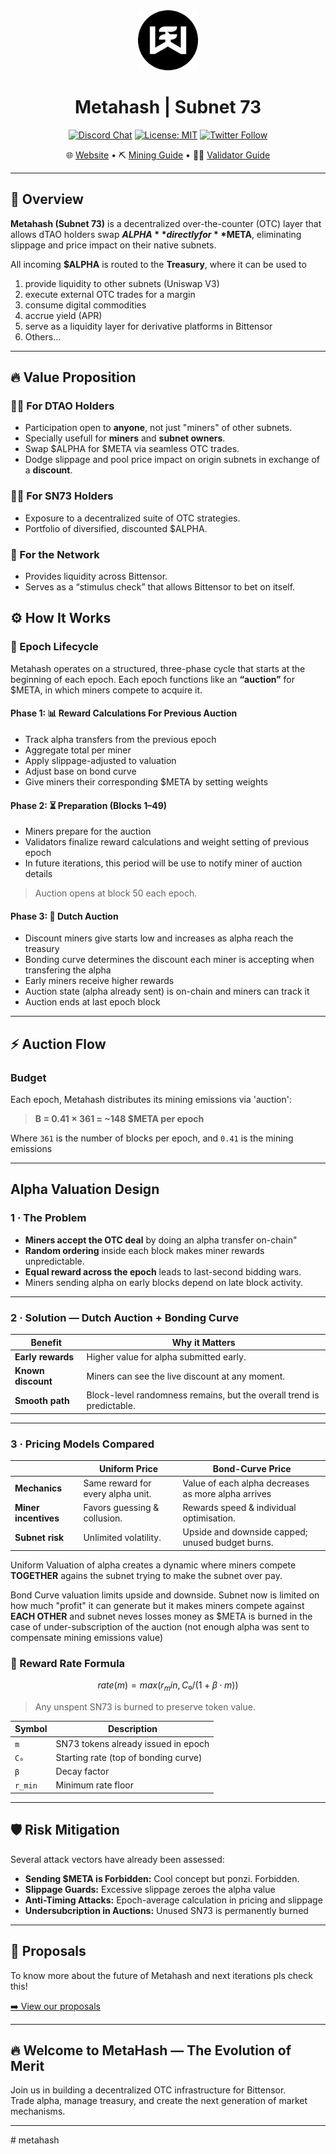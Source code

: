 <div align="center">
<picture>
  <source srcset="image.png" media="(prefers-color-scheme: dark)">
  <source srcset="image.png" media="(prefers-color-scheme: light)">
  <img src="image.png" width="96">
</picture>

# **Metahash | Subnet 73** <!-- omit in toc -->

[![Discord Chat](https://img.shields.io/discord/308323056592486420.svg)](https://discord.gg/bittensor)
[![License: MIT](https://img.shields.io/badge/License-MIT-yellow.svg)](https://opensource.org/licenses/MIT)
[![Twitter Follow](https://img.shields.io/twitter/follow/MetaHashSn73?style=social)](https://twitter.com/MetaHashSn73)

🌐 [Website](https://metahash73.com) • ⛏️ [Mining Guide](docs/miner.md) • 🧑‍🏫 [Validator Guide](docs/validator.md)
</div>

---
## 🚀 Overview
**Metahash (Subnet 73)** is a decentralized over-the-counter (OTC) layer that allows dTAO holders swap **$ALPHA** directly for **$META**, eliminating slippage and price impact on their native subnets.

All incoming **$ALPHA** is routed to the **Treasury**, where it can be used to  

1. provide liquidity to other subnets (Uniswap V3)  
2. execute external OTC trades for a margin  
3. consume digital commodities  
4. accrue yield (APR)  
5. serve as a liquidity layer for derivative platforms in Bittensor
6. Others...


---

## 🔥 Value Proposition
### 🧑‍🌾 For DTAO Holders 
- Participation open to **anyone**, not just "miners" of other subnets. 
- Specially usefull for **miners** and **subnet owners**. 
- Swap $ALPHA for $META via seamless OTC trades.  
- Dodge slippage and pool price impact on origin subnets in exchange of a **discount**.

### 🧍‍♀️ For SN73 Holders  
- Exposure to a decentralized suite of OTC strategies.  
- Portfolio of diversified, discounted $ALPHA.

### 🧠 For the Network  
- Provides liquidity across Bittensor.
- Serves as a “stimulus check” that allows Bittensor to bet on itself.


## ⚙️ How It Works

### 🔁 Epoch Lifecycle

Metahash operates on a structured, three-phase cycle that starts at the beginning of each epoch.
Each epoch functions like an **“auction”** for $META, in which miners compete to acquire it.

#### Phase 1: 📊 Reward Calculations For Previous Auction
- Track alpha transfers from the previous epoch
- Aggregate total per miner
- Apply slippage-adjusted to valuation
- Adjust base on bond curve
- Give miners their corresponding $META by setting weights

#### Phase 2: ⏳ Preparation (Blocks 1–49)
- Miners prepare for the auction
- Validators finalize reward calculations and weight setting of previous epoch
- In future iterations, this period will be use to notify miner of auction details

> Auction opens at block 50 each epoch.

#### Phase 3: 💸 Dutch Auction
- Discount miners give starts low and increases as alpha reach the treasury
- Bonding curve determines the discount each miner is accepting when transfering the alpha
- Early miners receive higher rewards
- Auction state (alpha already sent) is on-chain and miners can track it
- Auction ends at last epoch block

---

## ⚡ Auction Flow

### Budget

Each epoch, Metahash distributes its mining emissions via 'auction':

> **B = 0.41 × 361 = ~148 $META per epoch**

Where `361` is the number of blocks per epoch, and `0.41` is the mining emissions

---
## Alpha Valuation Design

### 1 · The Problem
- **Miners accept the OTC deal** by doing an alpha transfer on-chain"
- **Random ordering** inside each block makes miner rewards unpredictable.  
- **Equal reward across the epoch** leads to last-second bidding wars.
- Miners sending alpha on early blocks depend on late block activity.

---

### 2 · Solution — Dutch Auction + Bonding Curve
| Benefit          | Why it Matters                                                     |
|------------------|---------------------------------------------------------------------|
| **Early rewards**| Higher value for alpha submitted early.                            |
| **Known discount**| Miners can see the live discount at any moment.                      |
| **Smooth path**  | Block-level randomness remains, but the overall trend is predictable.|

---

### 3 · Pricing Models Compared
|                   | Uniform Price                                   | Bond-Curve Price                                        |
|-------------------|-------------------------------------------------|---------------------------------------------------------|
| **Mechanics**     | Same reward for every alpha unit.               | Value of each alpha decreases as more alpha arrives     |
| **Miner incentives**| Favors guessing & collusion.                  | Rewards speed & individual optimisation.                |
| **Subnet risk**   | Unlimited volatility.                           | Upside and downside capped; unused budget burns.        |

Uniform Valuation of alpha creates a dynamic where miners compete **TOGETHER** agains the subnet trying to make the subnet over pay. 

Bond Curve valuation limits upside and downside. Subnet now is limited on how much "profit" it can generate but it makes miners compete against **EACH OTHER** and subnet neves losses money as $META is burned in the case of under-subscription of the auction (not enough alpha was sent to compensate mining emissions value)

### 🧮 Reward Rate Formula

```math
rate(m) = max(r_min, C₀ / (1 + β · m))
```
> Any unspent SN73 is burned to preserve token value.

| Symbol | Description |
|--------|-------------|
| `m`    | SN73 tokens already issued in epoch |
| `C₀`   | Starting rate (top of bonding curve) |
| `β`    | Decay factor |
| `r_min`| Minimum rate floor |


---

## 🛡️ Risk Mitigation

Several attack vectors have already been assessed:

- **Sending $META is Forbidden:** Cool concept but ponzi. Forbidden. 
- **Slippage Guards:** Excessive slippage zeroes the alpha value
- **Anti-Timing Attacks:** Epoch-average calculation in pricing and slippage
- **Undersubcription in Auctions:** Unused SN73 is permanently burned

---


## 📜 Proposals

To know more about the future of Metahash and next iterations pls check this!

[➡️ View our proposals](proposals.md)

---


## 🔥 Welcome to MetaHash — The Evolution of Merit

Join us in building a decentralized OTC infrastructure for Bittensor.  
Trade alpha, manage treasury, and create the next generation of market mechanisms.

---


#   m e t a h a s h 
 
 
